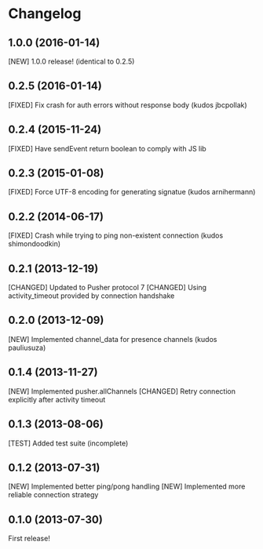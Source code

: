# Changelog

## 1.0.0 (2016-01-14)

[NEW] 1.0.0 release! (identical to 0.2.5)

## 0.2.5 (2016-01-14)

[FIXED] Fix crash for auth errors without response body (kudos jbcpollak)

## 0.2.4 (2015-11-24)

[FIXED] Have sendEvent return boolean to comply with JS lib

## 0.2.3 (2015-01-08)

[FIXED] Force UTF-8 encoding for generating signatue (kudos arnihermann)

## 0.2.2 (2014-06-17)

[FIXED] Crash while trying to ping non-existent connection (kudos shimondoodkin)

## 0.2.1 (2013-12-19)

[CHANGED] Updated to Pusher protocol 7
[CHANGED] Using activity_timeout provided by connection handshake

## 0.2.0 (2013-12-09)

[NEW] Implemented channel_data for presence channels (kudos pauliusuza)

## 0.1.4 (2013-11-27)

[NEW] Implemented pusher.allChannels
[CHANGED] Retry connection explicitly after activity timeout

## 0.1.3 (2013-08-06)

[TEST] Added test suite (incomplete)

## 0.1.2 (2013-07-31)

[NEW] Implemented better ping/pong handling
[NEW] Implemented more reliable connection strategy

## 0.1.0 (2013-07-30)

First release!
